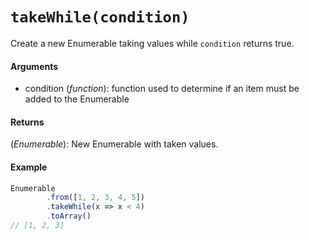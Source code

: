 # `takeWhile(condition)`

Create a new Enumerable taking values while `condition` returns true.

#### Arguments

- condition (*function*): function used to determine if an item must be added to the Enumerable

#### Returns

(*Enumerable*): New Enumerable with taken values.

#### Example

```js
Enumerable
        .from([1, 2, 3, 4, 5])
        .takeWhile(x => x < 4)
        .toArray()
// [1, 2, 3]
```
